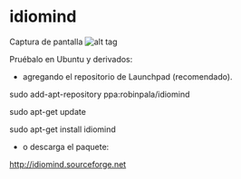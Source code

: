 idiomind
========

Captura de pantalla
![alt tag](https://github.com/sniparse/sniparse.github.io/blob/master/images/shot.png)



Pruébalo
en Ubuntu y derivados:

* agregando el repositorio de Launchpad (recomendado).

sudo add-apt-repository ppa:robinpala/idiomind

sudo apt-get update

sudo apt-get install idiomind

* o descarga el paquete:

http://idiomind.sourceforge.net




